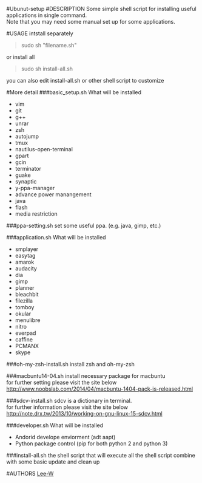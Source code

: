 #Ubunut-setup
#DESCRIPTION
Some simple shell script for installing useful applications in single command.  
Note that you may need some manual set up for some applications.


#USAGE
intstall separately
> sudo sh "filename.sh"

or install all

> sudo sh install-all.sh

you can also edit install-all.sh or other shell script to customize  


#More detail
###basic_setup.sh
What will be installed
- vim
- git
- g++
- unrar
- zsh
- autojump
- tmux
- nautilus-open-terminal
- gpart
- gcin
- terminator
- guake
- synaptic
- y-ppa-manager
- advance power manangement
- java
- flash
- media restriction


###ppa-setting.sh
set some useful ppa. (e.g. java, gimp, etc.)

###application.sh
What will be installed
- smplayer
- easytag
- amarok
- audacity
- dia
- gimp
- planner
- bleachbit
- filezilla
- tomboy
- okular
- menulibre
- nitro
- everpad
- caffine
- PCMANX
- skype

###oh-my-zsh-install.sh
install zsh and oh-my-zsh

###macbuntu14-04.sh
install necessary package for macbuntu  
for further setting please visit the site below  
http://www.noobslab.com/2014/04/macbuntu-1404-pack-is-released.html

###sdcv-install.sh
sdcv is a dictionary in terminal.  
for further information please visit the site below  
http://note.drx.tw/2013/10/working-on-gnu-linux-15-sdcv.html

###developer.sh
What will be installed
- Andorid develope enviorment (adt aapt)
- Python package control (pip for both python 2 and python 3)

###install-all.sh
the shell script that will execute all the shell script combine with some basic update and clean up


#AUTHORS
[Lee-W](https://github.com/Lee-W/)
